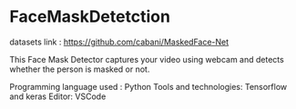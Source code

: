 # FaceMaskDetetction

datasets link : https://github.com/cabani/MaskedFace-Net

This Face Mask Detector captures your video using webcam and detects whether the person is masked or not.

Programming language used : Python
Tools and technologies: Tensorflow and keras
Editor: VSCode
